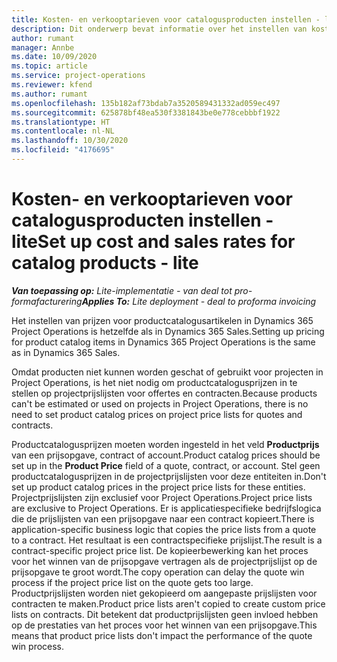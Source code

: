 ```yaml
---
title: Kosten- en verkooptarieven voor catalogusproducten instellen - lite
description: Dit onderwerp bevat informatie over het instellen van kosten en verkooptarieven voor artikelen in een productcatalogus.
author: rumant
manager: Annbe
ms.date: 10/09/2020
ms.topic: article
ms.service: project-operations
ms.reviewer: kfend
ms.author: rumant
ms.openlocfilehash: 135b182af73bdab7a3520589431332ad059ec497
ms.sourcegitcommit: 625878bf48ea530f3381843be0e778cebbbf1922
ms.translationtype: HT
ms.contentlocale: nl-NL
ms.lasthandoff: 10/30/2020
ms.locfileid: "4176695"
---
```

# <a name="set-up-cost-and-sales-rates-for-catalog-products---lite"></a><span data-ttu-id="e6778-103">Kosten- en verkooptarieven voor catalogusproducten instellen - lite</span><span class="sxs-lookup"><span data-stu-id="e6778-103">Set up cost and sales rates for catalog products - lite</span></span>

<span data-ttu-id="e6778-104">_**Van toepassing op:** Lite-implementatie - van deal tot pro-formafacturering_</span><span class="sxs-lookup"><span data-stu-id="e6778-104">_**Applies To:** Lite deployment - deal to proforma invoicing_</span></span>


<span data-ttu-id="e6778-105">Het instellen van prijzen voor productcatalogusartikelen in Dynamics 365 Project Operations is hetzelfde als in Dynamics 365 Sales.</span><span class="sxs-lookup"><span data-stu-id="e6778-105">Setting up pricing for product catalog items in Dynamics 365 Project Operations is the same as in Dynamics 365 Sales.</span></span>

<span data-ttu-id="e6778-106">Omdat producten niet kunnen worden geschat of gebruikt voor projecten in Project Operations, is het niet nodig om productcatalogusprijzen in te stellen op projectprijslijsten voor offertes en contracten.</span><span class="sxs-lookup"><span data-stu-id="e6778-106">Because products can't be estimated or used on projects in Project Operations, there is no need to set product catalog prices on project price lists for quotes and contracts.</span></span>

<span data-ttu-id="e6778-107">Productcatalogusprijzen moeten worden ingesteld in het veld **Productprijs** van een prijsopgave, contract of account.</span><span class="sxs-lookup"><span data-stu-id="e6778-107">Product catalog prices should be set up in the **Product Price** field of a quote, contract, or account.</span></span> <span data-ttu-id="e6778-108">Stel geen productcatalogusprijzen in de projectprijslijsten voor deze entiteiten in.</span><span class="sxs-lookup"><span data-stu-id="e6778-108">Don't set up product catalog prices in the project price lists for these entities.</span></span> <span data-ttu-id="e6778-109">Projectprijslijsten zijn exclusief voor Project Operations.</span><span class="sxs-lookup"><span data-stu-id="e6778-109">Project price lists are exclusive to Project Operations.</span></span> <span data-ttu-id="e6778-110">Er is applicatiespecifieke bedrijfslogica die de prijslijsten van een prijsopgave naar een contract kopieert.</span><span class="sxs-lookup"><span data-stu-id="e6778-110">There is application-specific business logic that copies the price lists from a quote to a contract.</span></span> <span data-ttu-id="e6778-111">Het resultaat is een contractspecifieke prijslijst.</span><span class="sxs-lookup"><span data-stu-id="e6778-111">The result is a contract-specific project price list.</span></span> <span data-ttu-id="e6778-112">De kopieerbewerking kan het proces voor het winnen van de prijsopgave vertragen als de projectprijslijst op de prijsopgave te groot wordt.</span><span class="sxs-lookup"><span data-stu-id="e6778-112">The copy operation can delay the quote win process if the project price list on the quote gets too large.</span></span> <span data-ttu-id="e6778-113">Productprijslijsten worden niet gekopieerd om aangepaste prijslijsten voor contracten te maken.</span><span class="sxs-lookup"><span data-stu-id="e6778-113">Product price lists aren't copied to create custom price lists on contracts.</span></span> <span data-ttu-id="e6778-114">Dit betekent dat productprijslijsten geen invloed hebben op de prestaties van het proces voor het winnen van een prijsopgave.</span><span class="sxs-lookup"><span data-stu-id="e6778-114">This means that product price lists don't impact the performance of the quote win process.</span></span>
